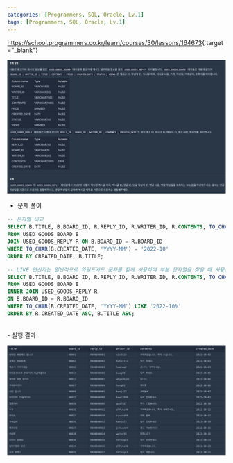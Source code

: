 ```yaml
---
categories: [Programmers, SQL, Oracle, Lv.1]
tags: [Programmers, SQL, Oracle, Lv.1] 
---
```


<https://school.programmers.co.kr/learn/courses/30/lessons/164673>{:target="_blank"}

![문제](/assets/img/programmers/sql/oracle/lv.1/%EC%A1%B0%EA%B1%B4%EC%97%90_%EB%B6%80%ED%95%A9%ED%95%98%EB%8A%94_%EC%A4%91%EA%B3%A0%EA%B1%B0%EB%9E%98_%EB%8C%93%EA%B8%80_%EC%A1%B0%ED%9A%8C%ED%95%98%EA%B8%B0(1).png)

- 문제 풀이 

```sql
-- 문자열 비교
SELECT B.TITLE, B.BOARD_ID, R.REPLY_ID, R.WRITER_ID, R.CONTENTS, TO_CHAR(R.CREATED_DATE, 'YYYY-MM-DD') AS "CREATED_DATE"
FROM USED_GOODS_BOARD B
JOIN USED_GOODS_REPLY R ON B.BOARD_ID = R.BOARD_ID
WHERE TO_CHAR(B.CREATED_DATE, 'YYYY-MM') = '2022-10'
ORDER BY CREATED_DATE, B.TITLE;
```

```sql
-- LIKE 연산자는 일반적으로 와일드카드 문자를 함께 사용하여 부분 문자열을 찾을 때 사용된다.
SELECT B.TITLE, B.BOARD_ID, R.REPLY_ID, R.WRITER_ID, R.CONTENTS, TO_CHAR(R.CREATED_DATE, 'YYYY-MM-DD') AS CREATED_DATE
FROM USED_GOODS_BOARD B
INNER JOIN USED_GOODS_REPLY R
ON B.BOARD_ID = R.BOARD_ID
WHERE TO_CHAR(B.CREATED_DATE, 'YYYY-MM') LIKE '2022-10%'
ORDER BY R.CREATED_DATE ASC, B.TITLE ASC;

```

<br>
- 실행 결과

![실행 결과](/assets/img/programmers/sql/oracle/lv.1/%EC%A1%B0%EA%B1%B4%EC%97%90_%EB%B6%80%ED%95%A9%ED%95%98%EB%8A%94_%EC%A4%91%EA%B3%A0%EA%B1%B0%EB%9E%98_%EB%8C%93%EA%B8%80_%EC%A1%B0%ED%9A%8C%ED%95%98%EA%B8%B0(2).png)